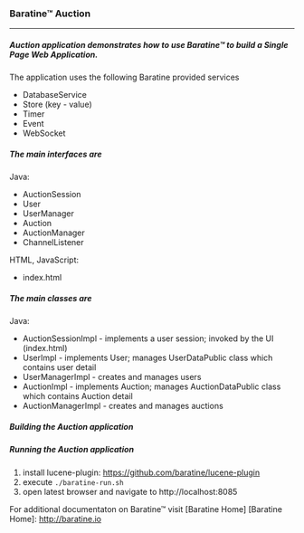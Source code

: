 ### Baratine™ Auction

***

##### Auction application demonstrates how to use Baratine™ to build a Single Page Web Application.

The application uses the following Baratine provided services
 * DatabaseService
 * Store (key - value)
 * Timer
 * Event
 * WebSocket

##### The main interfaces are

Java:

* AuctionSession
* User
* UserManager
* Auction
* AuctionManager
* ChannelListener

HTML, JavaScript:
* index.html

##### The main classes are

Java:

* AuctionSessionImpl - implements a user session; invoked by the UI (index.html)
* UserImpl - implements User; manages UserDataPublic class which contains user detail
* UserManagerImpl - creates and manages users
* AuctionImpl - implements Auction; manages AuctionDataPublic class which contains Auction detail
* AuctionManagerImpl - creates and manages auctions

##### Building the Auction application

##### Running the Auction application

1. install lucene-plugin: https://github.com/baratine/lucene-plugin 
2. execute `./baratine-run.sh`
3. open latest browser and navigate to http://localhost:8085

For additional documentaton on Baratine™ visit [Baratine Home]
[Baratine Home]: http://baratine.io



